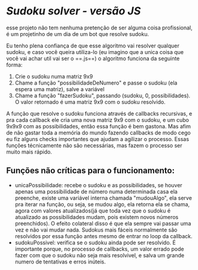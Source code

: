 # _Sudoku solver - versão JS_

  esse projeto não tem nenhuma pretenção de ser alguma coisa profissional, é um projetinho de um dia de um bot que resolve sudoku.

Eu tenho plena confiança de que esse algoritmo vai resolver qualquer sudoku, e caso você queira utiliza-lo (eu imagino que a unica coisa que você vai achar util vai ser o ==.js==) o algoritmo funciona da seguinte forma:

1. Crie o sudoku numa matriz 9x9
2. Chame a função "possibilidadeDeNumero" e passe o sudoku (ela espera uma matriz), salve a variável
3. Chame a função "fazerSudoku", passando (sudoku, 0, possibilidades). O valor retornado é uma matriz 9x9 com o sudoku resolvido.

 A função que resolve o sudoku funciona através de callbacks recursivas, e pra cada callback ele cria uma nova matriz 9x9 com o sudoku, e um cubo 9x9x9 com as possibilidades, então essa função é bem gastona. Mas afim de não gastar toda a memória do mundo fazendo callbacks de modo cego eu fiz alguns checks importantes que ajudam a agilizar o processo. Essas funções técnicamente não são necessárias, mas fazem o processo ser muito mais rápido.

 ## Funções não críticas para o funcionamento:
 - unicaPossibilidade: recebe o sudoku e as possibilidades, se houver apenas uma possibilidade de número numa determinada casa ela preenche, existe uma variável interna chamada "mudouAlgo", ela serve pra iterar na função, ou seja, se mudou algo, ela retorna ela se chama, agora com valores atualizados(já que toda vez que o sudoku é atualizado as possibilidades mudam, pois existem novos números preenchidos). O efeito colateral disso é que ela sempre vai passar uma vez e não vai mudar nada. Sudokus mais fáceis normalmente são resolvidos por essa função antes mesmo de entrar no loop da callback.
 - sudokuPossivel: verifica se o sudoku ainda pode ser resolvido. É importante porque, no processo de callbacks, um valor errado pode fazer com que o sudoku não seja mais resolvivel, e salva um grande numero de tentativas e erros inúteis.
